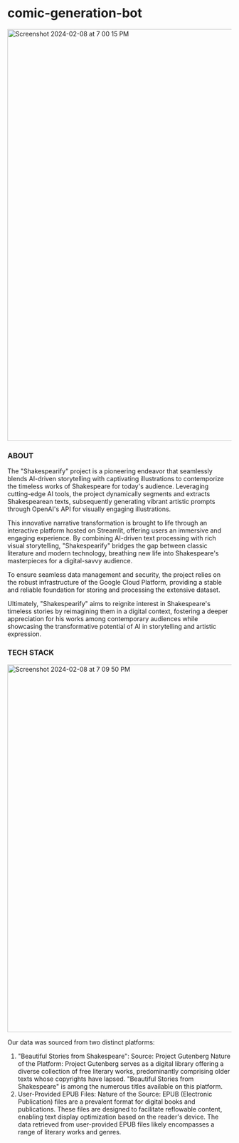 # comic-generation-bot


<img width="923" alt="Screenshot 2024-02-08 at 7 00 15 PM" src="https://github.com/shrutimundargi/comic-generation-bot/assets/48567754/1d948bbb-bd30-4890-abc6-4d00b0a8ede7">


### ABOUT

The "Shakespearify" project is a pioneering endeavor that seamlessly blends AI-driven storytelling with captivating illustrations to contemporize the timeless works of Shakespeare for today's audience. Leveraging cutting-edge AI tools, the project dynamically segments and extracts Shakespearean texts, subsequently generating vibrant artistic prompts through OpenAI's API for visually engaging illustrations.

This innovative narrative transformation is brought to life through an interactive platform hosted on Streamlit, offering users an immersive and engaging experience. By combining AI-driven text processing with rich visual storytelling, "Shakespearify" bridges the gap between classic literature and modern technology, breathing new life into Shakespeare's masterpieces for a digital-savvy audience.

To ensure seamless data management and security, the project relies on the robust infrastructure of the Google Cloud Platform, providing a stable and reliable foundation for storing and processing the extensive dataset.

Ultimately, "Shakespearify" aims to reignite interest in Shakespeare's timeless stories by reimagining them in a digital context, fostering a deeper appreciation for his works among contemporary audiences while showcasing the transformative potential of AI in storytelling and artistic expression.

### TECH STACK

<img width="824" alt="Screenshot 2024-02-08 at 7 09 50 PM" src="https://github.com/shrutimundargi/comic-generation-bot/assets/48567754/6768fea8-a68c-481d-b477-5e4334f58fc6">

Our data was sourced from two distinct platforms:

1. "Beautiful Stories from Shakespeare":
Source: Project Gutenberg
Nature of the Platform: Project Gutenberg serves as a digital library offering a diverse collection of free literary works, predominantly comprising older texts whose copyrights have lapsed. "Beautiful Stories from Shakespeare" is among the numerous titles available on this platform.
2. User-Provided EPUB Files:
Nature of the Source: EPUB (Electronic Publication) files are a prevalent format for digital books and publications. These files are designed to facilitate reflowable content, enabling text display optimization based on the reader's device. The data retrieved from user-provided EPUB files likely encompasses a range of literary works and genres.
